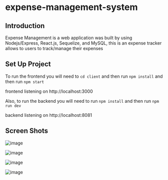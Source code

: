 # expense-management-system



## Introduction
Expense Management is a web application was built by using Nodejs/Express, React.js, Sequelize, and MySQL, this is an expense tracker allows to users to track/manage their expenses

## Set Up Project

To run the frontend you will need to 
``
 cd client
``
and then run 
``
 npm install
``
and then run
``
npm start
``

frontend listening on http://localhost:3000

Also, to run the backend you will need to run 
``
 npm install
``
and then run
``
npm run dev
``

backend listening on http://localhost:8081

## Screen Shots
![image](https://user-images.githubusercontent.com/44382346/134557296-9f6677bd-ed7a-4661-a3dd-9567ba3c6434.png)

![image](https://user-images.githubusercontent.com/44382346/134589405-a8ad1764-8f7e-4c39-96d1-10b43e227798.png)

![image](https://user-images.githubusercontent.com/44382346/134589470-204ab3b3-3a3c-48a7-a01c-f920d813ea42.png)

![image](https://user-images.githubusercontent.com/44382346/134589527-b2cb17ee-1713-4d84-a1c7-9989af3daf3c.png)
